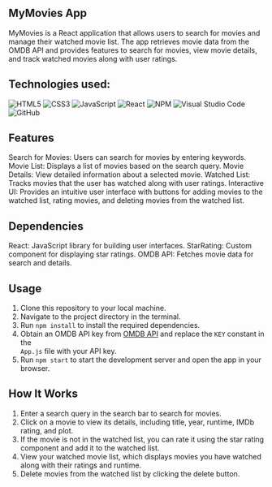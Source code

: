 ## MyMovies App

MyMovies is a React application that allows users to search for movies and manage their watched movie list. The app retrieves movie data from the OMDB API and provides features to search for movies, view movie details, and track watched movies along with user ratings.

## Technologies used:

![HTML5](https://img.shields.io/badge/html5-%23E34F26.svg?style=for-the-badge&logo=html5&logoColor=white)
![CSS3](https://img.shields.io/badge/css3-%231572B6.svg?style=for-the-badge&logo=css3&logoColor=white)
![JavaScript](https://img.shields.io/badge/javascript-%23323330.svg?style=for-the-badge&logo=javascript&logoColor=%23F7DF1E)
![React](https://img.shields.io/badge/react-%2320232a.svg?style=for-the-badge&logo=react&logoColor=%2361DAFB)
![NPM](https://img.shields.io/badge/NPM-%23CB3837.svg?style=for-the-badge&logo=npm&logoColor=white)
![Visual Studio Code](https://img.shields.io/badge/Visual%20Studio%20Code-0078d7.svg?style=for-the-badge&logo=visual-studio-code&logoColor=white)
![GitHub](https://img.shields.io/badge/github-%23121011.svg?style=for-the-badge&logo=github&logoColor=white)

## Features

Search for Movies: Users can search for movies by entering keywords.
Movie List: Displays a list of movies based on the search query.
Movie Details: View detailed information about a selected movie.
Watched List: Tracks movies that the user has watched along with user ratings.
Interactive UI: Provides an intuitive user interface with buttons for adding movies to the watched list, rating movies, and deleting movies from the watched list.

## Dependencies

React: JavaScript library for building user interfaces.
StarRating: Custom component for displaying star ratings.
OMDB API: Fetches movie data for search and details.

## Usage

1. Clone this repository to your local machine.
2. Navigate to the project directory in the terminal.
3. Run `npm install` to install the required dependencies.
4. Obtain an OMDB API key from [OMDB API](https://www.omdbapi.com) and replace the `KEY` constant in the  
   `App.js` file with your API key.
5. Run `npm start` to start the development server and open the app in your browser.

## How It Works

1. Enter a search query in the search bar to search for movies.
2. Click on a movie to view its details, including title, year, runtime, IMDb rating, and plot.
3. If the movie is not in the watched list, you can rate it using the star rating component and add it to the watched list.
4. View your watched movie list, which displays movies you have watched along with their ratings and runtime.
5. Delete movies from the watched list by clicking the delete button.
